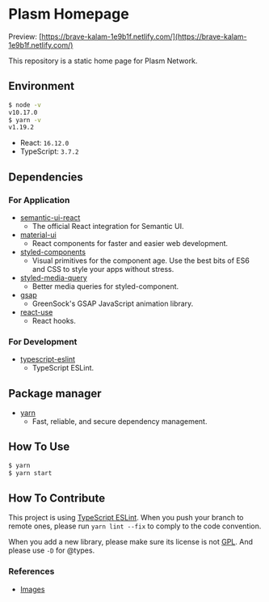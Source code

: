# Plasm Homepage

Preview: [https://brave-kalam-1e9b1f.netlify.com/](https://brave-kalam-1e9b1f.netlify.com/)

This repository is a static home page for Plasm Network.

## Environment

```bash
$ node -v
v10.17.0
$ yarn -v
v1.19.2
```

- React: `16.12.0`
- TypeScript: `3.7.2`

## Dependencies

### For Application

- [semantic-ui-react](https://react.semantic-ui.com/)
  - The official React integration for Semantic UI.
- [material-ui](https://github.com/mui-org/material-ui)
  - React components for faster and easier web development.
- [styled-components](https://www.styled-components.com/)
  - Visual primitives for the component age. Use the best bits of ES6 and CSS to style your apps without stress.
- [styled-media-query](https://github.com/morajabi/styled-media-query)
  - Better media queries for styled-component.
- [gsap](https://github.com/greensock/GSAP)
  - GreenSock's GSAP JavaScript animation library.
- [react-use](https://react.semantic-ui.com/)
  - React hooks.

### For Development

- [typescript-eslint](https://github.com/typescript-eslint/typescript-eslint)
  - TypeScript ESLint.

## Package manager

- [yarn](https://yarnpkg.com/)
  - Fast, reliable, and secure dependency management.

## How To Use

```bash
$ yarn
$ yarn start
```

## How To Contribute

This project is using [TypeScript ESLint](https://github.com/typescript-eslint/typescript-eslint). When you push your branch to remote ones, please run `yarn lint --fix` to comply to the code convention.

When you add a new library, please make sure its license is not [GPL](https://en.wikipedia.org/wiki/GNU_General_Public_License). And please use `-D` for @types.

### References

- [Images](https://www.notion.so/staketechnologies/Homepage-094b8a97eb564cfbac10c584b17dca67)

